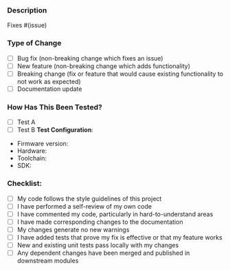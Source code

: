 ### Description
<!-- Please include a summary of the changes and the related issue. Please also include relevant motivation and context. List any dependencies that are required 
for this change. -->
Fixes #(issue)

### Type of Change
- [ ] Bug fix (non-breaking change which fixes an issue)
- [ ] New feature (non-breaking change which adds functionality)
- [ ] Breaking change (fix or feature that would cause existing functionality to not work as expected)
- [ ] Documentation update

### How Has This Been Tested?
<!-- Please describe the tests that you ran to verify your changes. Provide instructions so we can reproduce. Please also list any relevant details for your 
test configuration. -->
- [ ] Test A
- [ ] Test B
**Test Configuration**:
* Firmware version:
* Hardware:
* Toolchain:
* SDK:
  
### Checklist:
- [ ] My code follows the style guidelines of this project
- [ ] I have performed a self-review of my own code
- [ ] I have commented my code, particularly in hard-to-understand areas
- [ ] I have made corresponding changes to the documentation
- [ ] My changes generate no new warnings
- [ ] I have added tests that prove my fix is effective or that my feature works
- [ ] New and existing unit tests pass locally with my changes
- [ ] Any dependent changes have been merged and published in downstream modules
